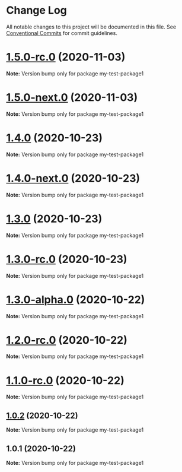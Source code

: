 # Change Log

All notable changes to this project will be documented in this file.
See [Conventional Commits](https://conventionalcommits.org) for commit guidelines.

# [1.5.0-rc.0](https://github.com/vladar/lerna-repo/compare/my-test-package1@1.5.0-next.0...my-test-package1@1.5.0-rc.0) (2020-11-03)

**Note:** Version bump only for package my-test-package1





# [1.5.0-next.0](https://github.com/vladar/lerna-repo/compare/my-test-package1@1.4.0...my-test-package1@1.5.0-next.0) (2020-11-03)

**Note:** Version bump only for package my-test-package1





# [1.4.0](https://github.com/vladar/lerna-repo/compare/my-test-package1@1.4.0-next.0...my-test-package1@1.4.0) (2020-10-23)

**Note:** Version bump only for package my-test-package1





# [1.4.0-next.0](https://github.com/vladar/lerna-repo/compare/my-test-package1@1.3.0...my-test-package1@1.4.0-next.0) (2020-10-23)

**Note:** Version bump only for package my-test-package1





# [1.3.0](https://github.com/vladar/lerna-repo/compare/my-test-package1@1.3.0-rc.0...my-test-package1@1.3.0) (2020-10-23)

**Note:** Version bump only for package my-test-package1





# [1.3.0-rc.0](https://github.com/vladar/lerna-repo/compare/my-test-package1@1.3.0-alpha.0...my-test-package1@1.3.0-rc.0) (2020-10-23)

**Note:** Version bump only for package my-test-package1





# [1.3.0-alpha.0](https://github.com/vladar/lerna-repo/compare/my-test-package1@1.2.0-rc.0...my-test-package1@1.3.0-alpha.0) (2020-10-22)

**Note:** Version bump only for package my-test-package1





# [1.2.0-rc.0](https://github.com/vladar/lerna-repo/compare/my-test-package1@1.0.2...my-test-package1@1.2.0-rc.0) (2020-10-22)

**Note:** Version bump only for package my-test-package1





# [1.1.0-rc.0](https://github.com/vladar/lerna-repo/compare/my-test-package1@1.0.2...my-test-package1@1.1.0-rc.0) (2020-10-22)

**Note:** Version bump only for package my-test-package1






## [1.0.2](https://github.com/vladar/lerna-repo/compare/my-test-package1@1.0.1...my-test-package1@1.0.2) (2020-10-22)

**Note:** Version bump only for package my-test-package1





## 1.0.1 (2020-10-22)

**Note:** Version bump only for package my-test-package1

